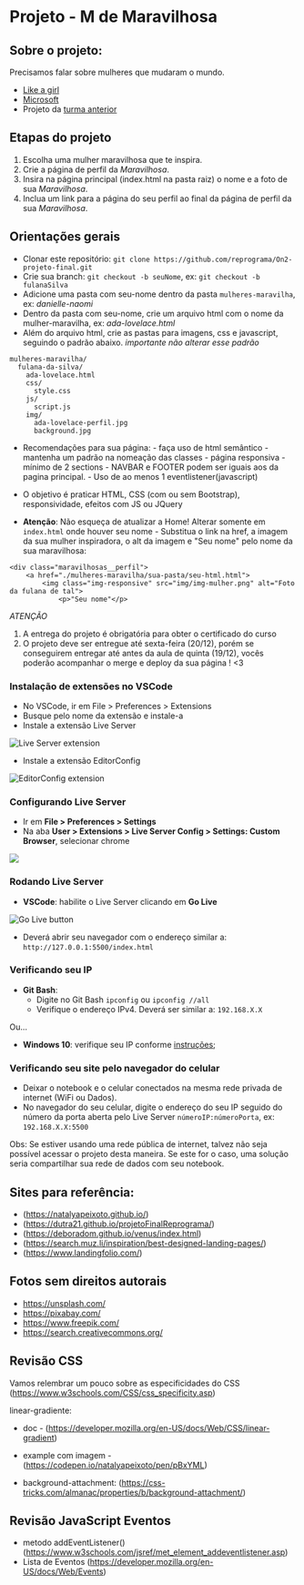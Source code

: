 # Projeto - M de Maravilhosa

## Sobre o projeto: 

Precisamos falar sobre mulheres que mudaram o mundo. 

- [Like a girl](https://youtu.be/XjJQBjWYDTs)
- [Microsoft](https://youtu.be/tNqSzUdYazw)
- Projeto da [turma anterior](https://reprograma.github.io/CursoOnline-Aula8-Projeto/)


## Etapas do projeto

1. Escolha uma mulher maravilhosa que te inspira.
2. Crie a página de perfil da _Maravilhosa_.
3. Insira na página principal (index.html na pasta raiz) o nome e a foto de sua _Maravilhosa_.
4. Inclua um link para a página do seu perfil ao final da página de perfil da sua _Maravilhosa_.


## Orientações gerais

- Clonar este repositório: `git clone https://github.com/reprograma/On2-projeto-final.git`
- Crie sua branch: `git checkout -b seuNome`, ex: `git checkout -b fulanaSilva`
- Adicione uma pasta com seu-nome dentro da pasta `mulheres-maravilha`, ex: _danielle-naomi_
- Dentro da pasta com seu-nome, crie um arquivo html com o nome da mulher-maravilha, ex: _ada-lovelace.html_
- Além do arquivo html, crie as pastas para imagens, css e javascript, seguindo o padrão abaixo. *importante não alterar esse padrão*
```
mulheres-maravilha/
  fulana-da-silva/
    ada-lovelace.html
    css/
      style.css
    js/
      script.js
    img/
      ada-lovelace-perfil.jpg
      background.jpg
```
- Recomendações para sua página:
            - faça uso de html semântico 
            - mantenha um padrão na nomeação das classes 
            - página responsiva 
            - mínimo de 2 sections
            - NAVBAR e FOOTER podem ser iguais aos da pagina principal. 
            - Uso de ao menos 1 eventlistener(javascript)
- O objetivo é praticar HTML, CSS (com ou sem Bootstrap), responsividade, efeitos com JS ou JQuery

- **Atenção**: Não esqueça de atualizar a Home! Alterar somente em `index.html` onde houver seu nome - Substitua o link na href, a imagem da sua mulher inspiradora, o alt da imagem e "Seu nome" pelo nome da sua maravilhosa: 
```
<div class="maravilhosas__perfil">
    <a href="./mulheres-maravilha/sua-pasta/seu-html.html">
        <img class="img-responsive" src="img/img-mulher.png" alt="Foto da fulana de tal">
            <p>"Seu nome"</p>
```

*ATENÇÃO*
1. A entrega do projeto é obrigatória para obter o certificado do curso 
2. O projeto deve ser entregue até sexta-feira (20/12), porém se conseguirem entregar até antes da aula de quinta (19/12), vocês poderão acompanhar o merge e deploy da sua página ! <3


### Instalação de extensões no VSCode

- No VSCode, ir em File > Preferences > Extensions
- Busque pelo nome da extensão e instale-a
- Instale a extensão Live Server

<img src='./img/live-server.png' alt='Live Server extension' />

- Instale a extensão EditorConfig

<img src='./img/editorconfig.png' alt='EditorConfig extension' />


### Configurando Live Server

- Ir em **File > Preferences > Settings**
- Na aba **User > Extensions > Live Server Config > Settings: Custom Browser**, selecionar chrome

<img src='./img/live-server-config.png' />


### Rodando Live Server

- **VSCode**: habilite o Live Server clicando em **Go Live**

<img src='./img/live.png' alt='Go Live button' />

- Deverá abrir seu navegador com o endereço similar a: `http://127.0.0.1:5500/index.html`


### Verificando seu IP

- **Git Bash**:
  - Digite no Git Bash `ipconfig` ou `ipconfig //all`
  - Verifique o endereço IPv4. Deverá ser similar a: `192.168.X.X`

Ou...

- **Windows 10**: verifique seu IP conforme [instruções](https://support.microsoft.com/pt-br/help/4026518/windows-10-find-your-ip-address);


### Verificando seu site pelo navegador do celular

- Deixar o notebook e o celular conectados na mesma rede privada de internet (WiFi ou Dados).
- No navegador do seu celular, digite o endereço do seu IP seguido do número da porta aberta pelo Live Server `númeroIP:númeroPorta`, ex: `192.168.X.X:5500`

Obs: Se estiver usando uma rede pública de internet, talvez não seja possível acessar o projeto desta maneira. Se este for o caso, uma solução seria compartilhar sua rede de dados com seu notebook.


## Sites para referência: 

* (https://natalyapeixoto.github.io/)
* (https://dutra21.github.io/projetoFinalReprograma/)
* (https://deboradom.github.io/venus/index.html)
* (https://search.muz.li/inspiration/best-designed-landing-pages/)
* (https://www.landingfolio.com/)


## Fotos sem direitos autorais

* https://unsplash.com/
* https://pixabay.com/
* https://www.freepik.com/
* https://search.creativecommons.org/


## Revisão CSS 

 Vamos relembrar um pouco sobre as especificidades do CSS (https://www.w3schools.com/CSS/css_specificity.asp)

 linear-gradiente:
 * doc - (https://developer.mozilla.org/en-US/docs/Web/CSS/linear-gradient)
 * example com imagem - (https://codepen.io/natalyapeixoto/pen/pBxYML)

 * background-attachment: (https://css-tricks.com/almanac/properties/b/background-attachment/)


## Revisão JavaScript Eventos 

* metodo addEventListener() (https://www.w3schools.com/jsref/met_element_addeventlistener.asp)
* Lista de Eventos (https://developer.mozilla.org/en-US/docs/Web/Events)

